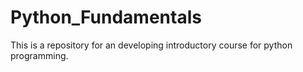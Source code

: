 # Python_Fundamentals
This is a repository for an developing introductory course for python programming.
